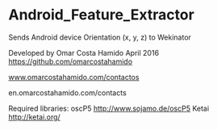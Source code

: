 # Android_Feature_Extractor
Sends Android device Orientation (x, y, z) to Wekinator


Developed by Omar Costa Hamido
April 2016
https://github.com/omarcostahamido

www.omarcostahamido.com/contactos

en.omarcostahamido.com/contacts
 
 
Required libraries:
oscP5
http://www.sojamo.de/oscP5
Ketai
http://ketai.org/
